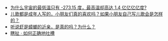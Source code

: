 + [为什么宇宙的最低温只有 -273.15 度，最高温却高达 1.4 亿亿亿亿度?](https://daily.zhihu.com/story/9780103)
+ [儿歌都是成年人写的，小朋友们真的喜欢吗？如果小朋友自己写儿歌会是怎样的？](https://daily.zhihu.com/story/9780108)
+ [听说虾是蟑螂的近亲，是真的吗？为什么？](https://daily.zhihu.com/story/9780111)
+ [瞎扯 · 如何正确地吐槽](https://daily.zhihu.com/story/9780117)
